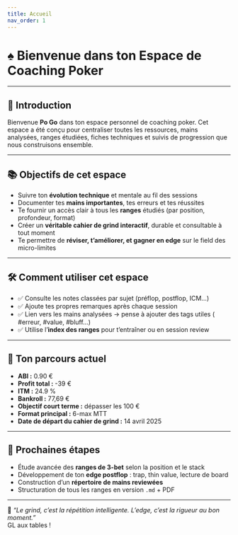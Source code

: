 ```yaml
---
title: Accueil
nav_order: 1
---
```


# ♠️ Bienvenue dans ton Espace de Coaching Poker

---

## 👋 Introduction

Bienvenue **Po Go** dans ton espace personnel de coaching poker. Cet espace a été conçu pour centraliser toutes les ressources, mains analysées, ranges étudiées, fiches techniques et suivis de progression que nous construisons ensemble.

---

## 📚 Objectifs de cet espace

- Suivre ton **évolution technique** et mentale au fil des sessions
- Documenter tes **mains importantes**, tes erreurs et tes réussites
- Te fournir un accès clair à tous les **ranges** étudiés (par position, profondeur, format)
- Créer un **véritable cahier de grind interactif**, durable et consultable à tout moment
- Te permettre de **réviser, t’améliorer, et gagner en edge** sur le field des micro-limites

---

## 🛠️ Comment utiliser cet espace

- ✅ Consulte les notes classées par sujet (préflop, postflop, ICM…)
- ✅ Ajoute tes propres remarques après chaque session
- ✅ Lien vers les mains analysées → pense à ajouter des tags utiles ( #erreur, #value, #bluff…)
- ✅ Utilise l’**index des ranges** pour t’entraîner ou en session review

---

## 🎯 Ton parcours actuel

- **ABI :** 0.90 €
- **Profit total :** -39 €
- **ITM :** 24.9 %
- **Bankroll :** 77,69 €
- **Objectif court terme :** dépasser les 100 €
- **Format principal :** 6-max MTT
- **Date de départ du cahier de grind :** 14 avril 2025

---

## 🧭 Prochaines étapes

- Étude avancée des **ranges de 3-bet** selon la position et le stack
- Développement de ton **edge postflop** : trap, thin value, lecture de board
- Construction d’un **répertoire de mains reviewées**
- Structuration de tous les ranges en version `.md` + PDF

---

🧠 *“Le grind, c’est la répétition intelligente. L’edge, c’est la rigueur au bon moment.”*  
GL aux tables !
